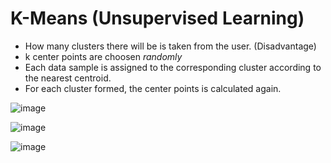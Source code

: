 # K-Means (Unsupervised Learning)

* How many clusters there will be is taken from the user. (Disadvantage)
* k center points are choosen *randomly*
* Each data sample is assigned to the corresponding cluster according to the nearest centroid.
* For each cluster formed, the center points is calculated again.


![image](https://user-images.githubusercontent.com/49842813/161224744-b5b27536-6403-4f97-bf5b-f7070d466674.png)


![image](https://user-images.githubusercontent.com/49842813/161224518-584e1894-9810-4c20-8186-f9142186103f.png)


![image](https://user-images.githubusercontent.com/49842813/161225110-fbe08c09-457c-4e04-926f-05dfea797210.png)
